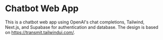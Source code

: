 # Chatbot Web App

This is a chatbot web app using OpenAI's chat completions, Tailwind, Next.js, and Supabase for authentication and database. The design is based on https://transmit.tailwindui.com/.